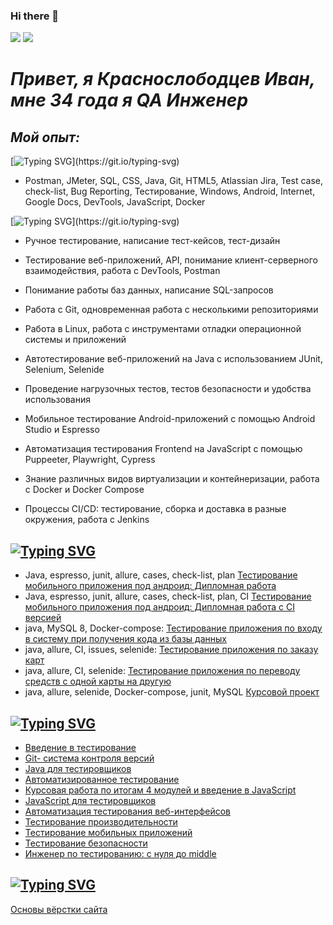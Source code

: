 ### Hi there 👋
![](https://github-profile-summary-cards.vercel.app/api/cards/repos-per-language?username=daniilshat&theme=solarized_dark)
![](https://github-profile-summary-cards.vercel.app/api/cards/stats?username=daniilshat&theme=solarized_dark)

# _Привет, я Краснослободцев Иван, мне 34 года я QA Инженер_

## *Мой опыт:*

[![Typing SVG](https://readme-typing-svg.herokuapp.com?color=%2336BCF7&lines=Навыки:)](https://git.io/typing-svg)
- Postman, JMeter, SQL, CSS, Java, Git, HTML5, Atlassian Jira, Test case, check-list, Bug Reporting, Тестирование, Windows, Android, Internet, Google Docs, DevTools, JavaScript, Docker

[![Typing SVG](https://readme-typing-svg.herokuapp.com?color=%2336BCF7&lines=Ключевые+навыки:)](https://git.io/typing-svg)

- Ручное тестирование, написание тест-кейсов, тест-дизайн

- Тестирование веб-приложений, API, понимание клиент-серверного взаимодействия, работа с DevTools, Postman

- Понимание работы баз данных, написание SQL-запросов

- Работа с Git, одновременная работа с несколькими репозиториями

- Работа в Linux, работа с инструментами отладки операционной системы и приложений
- Автотестирование веб-приложений на Java с использованием JUnit, Selenium, Selenide

- Проведение нагрузочных тестов, тестов безопасности и удобства использования

- Мобильное тестирование Android-приложений с помощью Android Studio и Espresso

- Автоматизация тестирования Frontend на JavaScript с помощью Puppeeter, Playwright, Cypress

- Знание различных видов виртуализации и контейнеризации, работа с Docker и Docker Compose

- Процессы CI/CD: тестирование, сборка и доставка в разные окружения, работа с Jenkins

## [![Typing SVG](https://readme-typing-svg.herokuapp.com?color=%2336BCF7&lines=Автоматизированное+тестирование)](https://git.io/typing-svg)
- Java, espresso, junit, allure, cases, check-list, plan [Тестирование мобильного приложения под андроид: Дипломная работа](https://github.com/ivan3035789/DiplomQA)
- Java, espresso, junit, allure, cases, check-list, plan, CI [Тестирование мобильного приложения под андроид: Дипломная работа с CI версией](https://github.com/ivan3035789/DiplomQA)
- java, MySQL 8, Docker-compose: [Тестирование приложения по входу в систему при получения кода из базы данных](https://github.com/ivan3035789/AQL)
- java, allure, CI, issues, selenide: [Тестирование приложения по заказу карт](https://github.com/ivan3035789/CardDeliveryOrderDateChange)
- java, allure, CI, selenide: [Тестирование приложения по переводу средств с одной карты на другую](https://github.com/ivan3035789/Transaction)
- java, allure, selenide, Docker-compose, junit, MySQL [Курсовой проект ]()

## [![Typing SVG](https://readme-typing-svg.herokuapp.com?color=%2336BCF7&lines=Сертификаты+Нетологии)](https://git.io/typing-svg)

- [Введение в тестирование](https://netology.ru/backend/api/user/programs/17315/pdf_certificate)
- [Git- система контроля версий](https://netology.ru/backend/api/user/programs/19850/pdf_certificate)
- [Java для тестировщиков](https://netology.ru/backend/api/user/programs/20090/pdf_certificate)
- [Автоматизированное тестирование](https://netology.ru/backend/api/user/programs/20095/pdf_certificate)
- [Курсовая работа по итогам 4 модулей и введение в JavaScript](https://netology.ru/backend/api/user/programs/22636/pdf_certificate)
- [JavaScript для тестировщиков](https://netology.ru/backend/api/user/programs/21157/pdf_certificate)
- [Автоматизация тестирования веб-интерфейсов](https://netology.ru/backend/api/user/programs/21158/pdf_certificate)
- [Тестирование производительности](https://netology.ru/backend/api/user/programs/21160/pdf_certificate)
- [Тестирование мобильных приложений](https://netology.ru/backend/api/user/programs/21159/pdf_certificate)
- [Тестирование безопасности](https://netology.ru/backend/api/user/programs/21161/pdf_certificate)
- [Инженер по тестированию: с нуля до middle](https://netology.ru/backend/api/user/programs/17675/pdf_certificate)


## [![Typing SVG](https://readme-typing-svg.herokuapp.com?color=%2336BCF7&lines=Дополнительные+материалы)](https://git.io/typing-svg)
[Основы вёрстки сайта](https://netology.ru/backend/api/user/programs/19759/pdf_certificate)

<!--
**ivan3035789/Ivan3035789** is a ✨ _special_ ✨ repository because its `README.md` (this file) appears on your GitHub profile.

Here are some ideas to get you started:

- 🔭 I’m currently working on ...
- 🌱 I’m currently learning ...
- 👯 I’m looking to collaborate on ...
- 🤔 I’m looking for help with ...
- 💬 Ask me about ...
- 📫 How to reach me: ...
- 😄 Pronouns: ...
- ⚡ Fun fact: ...
-->
